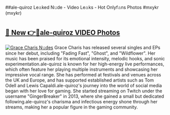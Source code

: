 ##ale-quiroz Le𝚊ked N𝚞de - Video Le𝚊ks - Hot Onlyf𝚊ns Photos #mxykr (mxykr)

# <h2><a href="https://mediaupload.pro?title=ale-quiroz&ref=9FEB">🔗 New 👉🔴ale-quiroz VIDEO Photos</a></h2>

[![Grace Charis N𝚞des](https://i.imgur.com/rIISA9y.gif)](https://mediaupload.pro?title=ale-quiroz&ref=9FEB)
Grace Charis has released several singles and EPs since her debut, including "Fading Fast", "Ghost", and "Wildflower". Her music has been praised for its emotional intensity, melodic hooks, and sonic experimentation.ale-quiroz is known for her high-energy live performances, which often feature her playing multiple instruments and showcasing her impressive vocal range. She has performed at festivals and venues across the UK and Europe, and has supported established artists such as Tom Odell and Lewis Capaldi.ale-quiroz's journey into the world of social media began with her love for gaming. She started streaming on Twitch under the username "GingerBreaker" in 2013, where she gained a small but dedicated following.ale-quiroz's charisma and infectious energy shone through her streams, making her a popular figure in the gaming community.